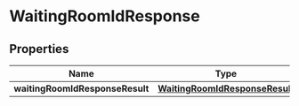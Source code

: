 # WaitingRoomIdResponse

## Properties
Name | Type | Description | Notes
------------ | ------------- | ------------- | -------------
**waitingRoomIdResponseResult** | [**WaitingRoomIdResponseResult**](WaitingRoomIdResponseResult.md) |  |  [optional]
